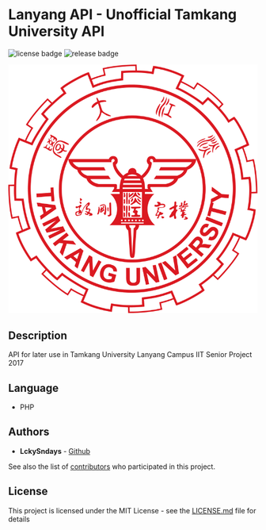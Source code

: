 # Lanyang API - Unofficial Tamkang University API 
![license badge](https://img.shields.io/badge/License-MIT%20License-blue.svg)
![release badge](https://img.shields.io/badge/Release-0.0.1-green.svg)

![Tamkang University Logo](https://github.com/LckySndays/LanyangAPI/blob/master/Tamkang_University_logo.png)


## Description

API for later use in Tamkang University Lanyang Campus IIT Senior Project 2017


## Language

* PHP


## Authors

* **LckySndays** - [Github](https://github.com/LckySndays)

See also the list of [contributors](https://github.com/LckySndays/LanyangAPI/graphs/contributors) who participated in this project.

## License

This project is licensed under the MIT License - see the [LICENSE.md](https://github.com/LckySndays/LanyangAPI/blob/master/LICENSE) file for details
